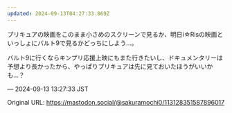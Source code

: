 ```yaml
---
updated: 2024-09-13T04:27:33.869Z
---
```


<p>プリキュアの映画をこのまま小さめのスクリーンで見るか、明日i☆Risの映画といっしょにバルト9で見るかどっちにしよう…。</p><p>バルト9に行くならキンプリ応援上映にもまた行きたいし、ドキュメンタリーは予想より長かったから、やっぱりプリキュアは先に見ておいたほうがいいかも…？</p>

&mdash; 2024-09-13 13:27:33 JST

Original URL: https://mastodon.social/@sakuramochi0/113128351587896017
